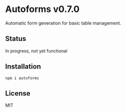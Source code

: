 # Autoforms v0.7.0

Automatic form generation for basic table management.

## Status

In progress, not yet functional

## Installation

`npm i autoforms`

## License

MIT
